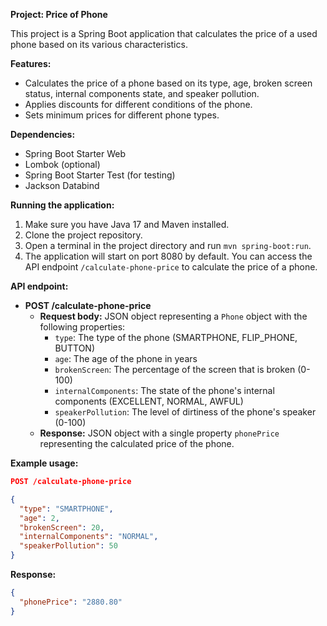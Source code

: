 **Project: Price of Phone**

This project is a Spring Boot application that calculates the price of a used phone based on its various characteristics.

**Features:**

* Calculates the price of a phone based on its type, age, broken screen status, internal components state, and speaker pollution.
* Applies discounts for different conditions of the phone.
* Sets minimum prices for different phone types.

**Dependencies:**

* Spring Boot Starter Web
* Lombok (optional)
* Spring Boot Starter Test (for testing)
* Jackson Databind

**Running the application:**

1. Make sure you have Java 17 and Maven installed.
2. Clone the project repository.
3. Open a terminal in the project directory and run `mvn spring-boot:run`.
4. The application will start on port 8080 by default. You can access the API endpoint `/calculate-phone-price` to calculate the price of a phone.

**API endpoint:**

* **POST /calculate-phone-price**
    * **Request body:** JSON object representing a `Phone` object with the following properties:
        * `type`: The type of the phone (SMARTPHONE, FLIP_PHONE, BUTTON)
        * `age`: The age of the phone in years
        * `brokenScreen`: The percentage of the screen that is broken (0-100)
        * `internalComponents`: The state of the phone's internal components (EXCELLENT, NORMAL, AWFUL)
        * `speakerPollution`: The level of dirtiness of the phone's speaker (0-100)
    * **Response:** JSON object with a single property `phonePrice` representing the calculated price of the phone.

**Example usage:**

```json
POST /calculate-phone-price

{
  "type": "SMARTPHONE",
  "age": 2,
  "brokenScreen": 20,
  "internalComponents": "NORMAL",
  "speakerPollution": 50
}
```

**Response:**

```json
{
  "phonePrice": "2880.80"
}
```
